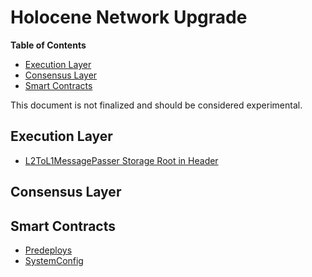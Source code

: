 # Holocene Network Upgrade

<!-- START doctoc generated TOC please keep comment here to allow auto update -->
<!-- DON'T EDIT THIS SECTION, INSTEAD RE-RUN doctoc TO UPDATE -->
**Table of Contents**

- [Execution Layer](#execution-layer)
- [Consensus Layer](#consensus-layer)
- [Smart Contracts](#smart-contracts)

<!-- END doctoc generated TOC please keep comment here to allow auto update -->

This document is not finalized and should be considered experimental.

## Execution Layer

- [L2ToL1MessagePasser Storage Root in Header](./exec-engine.md##l2tol1messagepasser-storage-root-in-header)

## Consensus Layer

## Smart Contracts

- [Predeploys](./predeploys.md)
- [SystemConfig](./system-config.md)
